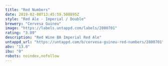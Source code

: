 ```yaml
---
title: "Red Numbers"
date: 2019-02-08T13:45:59.508895Z
style: "Red Ale - Imperial / Double"
brewery: "Cervesa Guineu"
image: "https://labels.untappd.com/labels/2800701"
rating: "3.89"
description: "Red Wine BA Imperial Red Ale"
untappd_url: "https://untappd.com/b/cervesa-guineu-red-numbers/2800701"
abv: "13.0"
ibu: "0"
robots: noindex,nofollow
---
```

